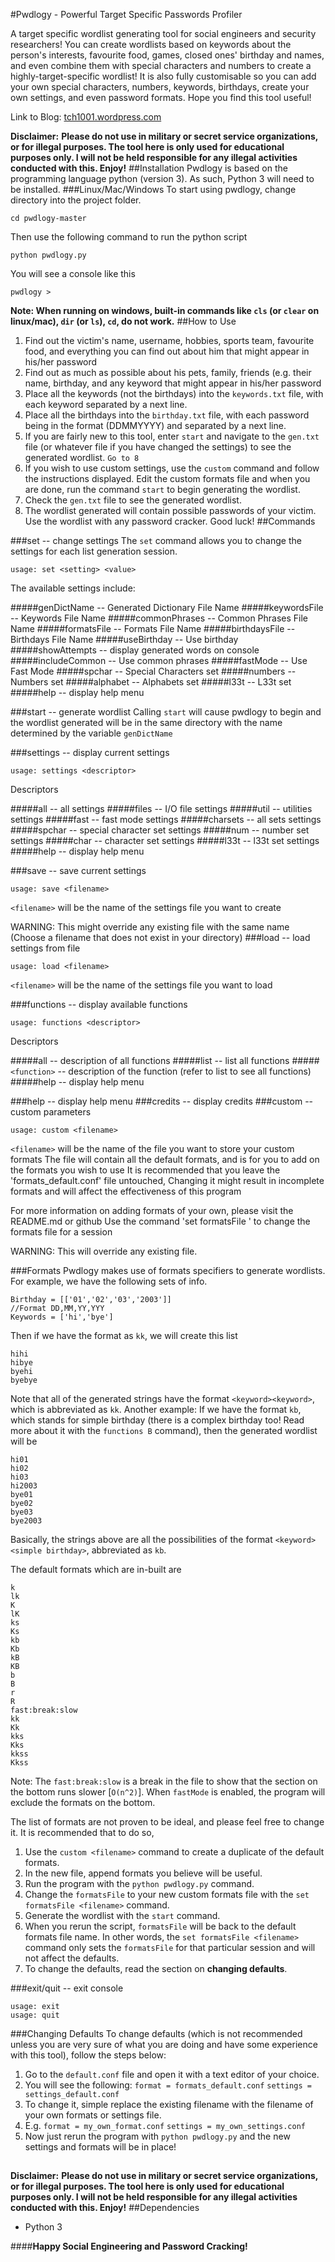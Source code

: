 #Pwdlogy - Powerful Target Specific Passwords Profiler

A target specific wordlist generating tool for social engineers and security researchers! You can create wordlists based on keywords about the person's interests, favourite food, games, closed ones' birthday and names, and even combine them with special characters and numbers to create a highly-target-specific wordlist! It is also fully customisable so you can add your own special characters, numbers, keywords, birthdays, create your own settings, and even password formats. Hope you find this tool useful!

Link to Blog: [tch1001.wordpress.com](https://tch1001.wordpress.com/)

**Disclaimer:**
**Please do not use in military or secret service organizations, or for illegal purposes. The tool here is only used for educational purposes only. I will not be held responsible for any illegal activities conducted with this. Enjoy!** 
##Installation
Pwdlogy is based on the programming language python (version 3). As such, Python 3 will need to be installed. 
###Linux/Mac/Windows
To start using pwdlogy, change directory into the project folder.

    cd pwdlogy-master

Then use the following command to run the python script

 

    python pwdlogy.py

You will see a console like this 

    pwdlogy > 

**Note: When running on windows, built-in commands like `cls` (or `clear` on linux/mac), `dir` (or `ls`), `cd`, do not work.**
##How to Use

 1. Find out the victim's name, username, hobbies, sports team, favourite food, and everything you can find out about him that might appear in his/her password
 2. Find out as much as possible about his pets, family, friends (e.g. their name, birthday, and any keyword that might appear in his/her password
 3. Place all the keywords (not the birthdays) into the `keywords.txt` file, with each keyword separated by a next line.
 4. Place all the birthdays into the `birthday.txt` file, with each password being in the format (DDMMYYYY) and separated by a next line.
 5. If you are fairly new to this tool, enter `start` and navigate to the `gen.txt` file (or whatever file if you have changed the settings) to see the generated wordlist. `Go to 8`
 6. If you wish to use custom settings, use the `custom` command and follow the instructions displayed. Edit the custom formats file and when you are done, run the command `start` to begin generating the wordlist.
 7. Check the `gen.txt` file to see the generated wordlist.
 8. The wordlist generated will contain possible passwords of your victim. Use the wordlist with any password cracker. Good luck!
##Commands

###set             -- change settings
The `set` command allows you to change the settings for each list generation session. 

    usage: set <setting> <value>

The available settings include:

#####genDictName         -- Generated Dictionary File Name
#####keywordsFile        -- Keywords File Name
#####commonPhrases       -- Common Phrases File Name
#####formatsFile         -- Formats File Name
#####birthdaysFile        -- Birthdays File Name
#####useBirthday         -- Use birthday
#####showAttempts        -- display generated words on console
#####includeCommon       -- Use common phrases
#####fastMode            -- Use Fast Mode
#####spchar              -- Special Characters set
#####numbers             -- Numbers set
#####alphabet            -- Alphabets set
#####l33t                -- L33t set
#####help                -- display help menu

###start           -- generate wordlist
Calling `start` will cause pwdlogy to begin and the wordlist generated will be in the same directory with the name determined by the variable `genDictName`

###settings        -- display current settings

    usage: settings <descriptor>

Descriptors

#####all             -- all settings
#####files           -- I/O file settings
#####util            -- utilities settings
#####fast            -- fast mode settings
#####charsets        -- all sets settings
#####spchar          -- special character set settings
#####num             -- number set settings
#####char            -- character set settings
#####l33t            -- l33t set settings
#####help            -- display help menu

###save            -- save current settings

    usage: save <filename>

`<filename>`  will be the name of the settings file you want to create

WARNING: This might override any existing file with the same name
(Choose a filename that does not exist in your directory)
###load            -- load settings from file

    usage: load <filename>

`<filename>` will be the name of the settings file you want to load


###functions       -- display available functions

    usage: functions <descriptor>

Descriptors

#####all                         -- description of all functions
#####list            -- list all functions
#####`<function>`      -- description of the function (refer to list to see all functions)
#####help            -- display help menu

###help            -- display help menu
###credits         -- display credits
###custom          -- custom parameters

    usage: custom <filename>

`<filename>` will be the name of the file you want to store your custom formats
The file will contain all the default formats, and is for you to add on the formats you wish to use
It is recommended that you leave the 'formats_default.conf' file untouched,
Changing it might result in incomplete formats and will affect the effectiveness of this program

For more information on adding formats of your own, please visit the README.md or github
Use the command 'set formatsFile <filename>' to change the formats file for a session

WARNING: This will override any existing file.

###Formats
Pwdlogy makes use of formats specifiers to generate wordlists. For example, we have the following sets of info.

    Birthday = [['01','02','03','2003']] 
    //Format DD,MM,YY,YYY
    Keywords = ['hi','bye']

Then if we have the format as `kk`, we will create this list

    hihi
    hibye
    byehi
    byebye
Note that all of the generated strings have the format
 `<keyword><keyword>`, which is abbreviated as `kk`.
 Another example: If we have the format `kb`, which stands for simple birthday (there is a complex birthday too! Read more about it with the `functions B` command), then the generated wordlist will be
 

    hi01
    hi02
    hi03
    hi2003
    bye01
    bye02
    bye03
    bye2003
Basically, the strings above are all the possibilities of the format `<keyword><simple birthday>`, abbreviated as `kb`.

The default formats which are in-built are

    k
    lk
    K
    lK
    ks
    Ks
    kb
    Kb
    kB 
    KB
    b
    B
    r
    R
    fast:break:slow
    kk
    Kk
    kks
    Kks
    kkss
    Kkss

Note: The `fast:break:slow` is a break in the file to show that the section on the bottom runs slower [`O(n^2)`]. When `fastMode` is enabled, the program will exclude the formats on the bottom.

The list of formats are not proven to be ideal, and please feel free to change it. It is recommended that to do so,

 1. Use the `custom <filename>` command to create a duplicate of the default formats.
 2. In the new file, append formats you believe will be useful.
 3. Run the program with the `python pwdlogy.py` command.
 4. Change the `formatsFile` to your new custom formats file with the `set formatsFile <filename>` command.
 5. Generate the wordlist with the `start` command.
 6. When you rerun the script, `formatsFile` will be back to the default formats file name. In other words, the `set formatsFile <filename>` command only sets the `formatsFile` for that particular session and will not affect the defaults.
 7. To change the defaults, read the section on **changing defaults**.


 
###exit/quit       -- exit console

    usage: exit
    usage: quit

###Changing Defaults
To change defaults (which is not recommended unless you are very sure of what you are doing and have some experience with this tool), follow the steps below:

 1. Go to the `default.conf` file and open it with a text editor of your choice.
 2. You will see the following:
`format = formats_default.conf`
`settings = settings_default.conf`
 3. To change it, simple replace the existing filename with the filename of your own formats or settings file.
 4. E.g.
`format = my_own_format.conf`
`settings = my_own_settings.conf`
 5. Now just rerun the program with `python pwdlogy.py`  and the new settings and formats will be in place!

## 
**Disclaimer:**
**Please do not use in military or secret service organizations, or for illegal purposes. The tool here is only used for educational purposes only. I will not be held responsible for any illegal activities conducted with this. Enjoy!** 
##Dependencies
 - Python 3


####**Happy Social Engineering and Password Cracking!**



